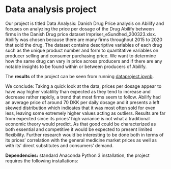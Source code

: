 # Data analysis project

Our project is titled Data Analysis: Danish Drug Price analysis on Abilify and focuses on analyzing the price per dosage of the Drug Abilify between firms in the Danish Drug price dataset lmpriser_eSundhed_200323.xlsx. Abilify was chosen because there are many firms throughout 2015 to 2020 that sold the drug. The dataset contains descriptive variables of each drug such as the unique product number and form to quantitative variables on producer selling and consumer purchasing price. We want to determine how the same drug can vary in price across producers and if there are any notable insights to be found within or between producers of Abilify. 

The **results** of the project can be seen from running [dataproject.ipynb](dataproject.ipynb).

We conclude:
Taking a quick look at the data, prices per dosage appear to have way higher volatility than expected as they tend to increase and decrease rather rapidly, a trend that most firms seem to follow. Abilify had an average price of around 70 DKK per daily dosage and it presents a left skewed distribution which indicates that it was most often sold for even less, leaving some extremely higher values acting as outliers.
Results are far from expected since its prices’ high variance is not what a traditional economic theory would predict. As that good could be characterized as both essential and competitive it would be expected to present limited flexibility.  Further research would be interesting to be done both in terms of its prices’ correlation with the general medicine market prices as well as with its’ direct substitutes and consumers’ demand.


**Dependencies:** standard Anaconda Python 3 installation, the project requires the following installations:
